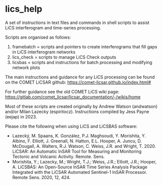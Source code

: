 # lics_help

A set of instructions in text files and commands in shell scripts to assist LiCS interferogram and time-series processing.

Scripts are organised as follows:

1. framebatch = scripts and pointers to create interferograms that fill gaps in LiCS interferogram networks
2. lics_check = scripts to manage LiCS Check outputs
3. licsbas = scripts and instructions for batch processing and modifying network plots

The main instructions and guidance for any LiCS processing can be found on the COMET LiCSAR github: https://comet-licsar.github.io/index.html#

For further guidance see the old COMET LiCS wiki page: https://gitlab.com/comet_licsar/licsar_documentation/-/wikis/home

Most of these scripts are created originally by Andrew Watson (andwatson) and/or Milan Lazecky (espiritocz).
Instructions compiled by Jess Payne (eejap) in 2023.

Please cite the following when using LiCS and LiCSBAS software:

* Lazecký, M. Spaans, K. González, P.J. Maghsoudi, Y. Morishita, Y. Albino, F. Elliott, J. Greenall, N. Hatton, E.L. Hooper, A. Juncu, D. McDougall, A. Walters, R.J. Watson, C. Weiss, J.R. and Wright, T. 2020. LiCSAR: An Automatic InSAR Tool for Measuring and Monitoring Tectonic and Volcanic Activity. Remote. Sens.
* Morishita, Y.; Lazecky, M.; Wright, T.J.; Weiss, J.R.; Elliott, J.R.; Hooper, A. LiCSBAS: An Open-Source InSAR Time Series Analysis Package Integrated with the LiCSAR Automated Sentinel-1 InSAR Processor. Remote Sens. 2020, 12, 424.
